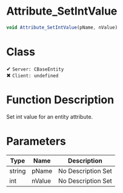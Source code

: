 # Attribute_SetIntValue
```js
void Attribute_SetIntValue(pName, nValue)
```
# Class
✔ `Server: CBaseEntity`  
✖ `Client: undefined`  

# Function Description
Set int value for an entity attribute.
# Parameters
Type|Name|Description
--|--|--
string|pName|No Description Set
int|nValue|No Description Set
